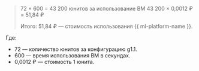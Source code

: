 > 72 × 600 = 43 200 юнитов за использование ВМ
> 43 200 × 0,0012 ₽ = 51,84&nbsp;₽
>
> Итого: 51,84&nbsp;₽ — стоимость использования {{ ml-platform-name }}.

Где:

* 72 — количество юнитов за конфигурацию g1.1.
* 600 — время использования ВМ в секундах.
* 0,0012 ₽ — стоимость 1 юнита.